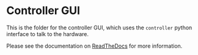 # Controller GUI

This is the folder for the controller GUI,
which uses the `controller` python interface to talk to the hardware.

Please see the documentation on
[ReadTheDocs](https://digoutbox.readthedocs.io/)
for more information.

